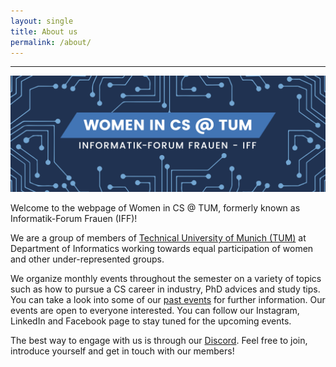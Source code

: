 ```yaml
---
layout: single
title: About us
permalink: /about/
---
```


---

![](/assets/images/IFF.png)

Welcome to the webpage of Women in CS @ TUM, formerly known as  Informatik-Forum Frauen (IFF)!

We are a group of members of [Technical University of Munich (TUM)](https://www.in.tum.de/) at Department of Informatics working towards equal participation of women and other under-represented groups.

We organize monthly events throughout the semester on a variety of topics such as how to pursue a CS career in industry, PhD advices and study tips. You can take a look into some of our [past events](/about) for further information. Our events are open to everyone interested. You can follow our Instagram, LinkedIn and Facebook page to stay tuned for the upcoming events.

The best way to engage with us is through our [Discord](). Feel free to join, introduce yourself and get in touch with our members!

